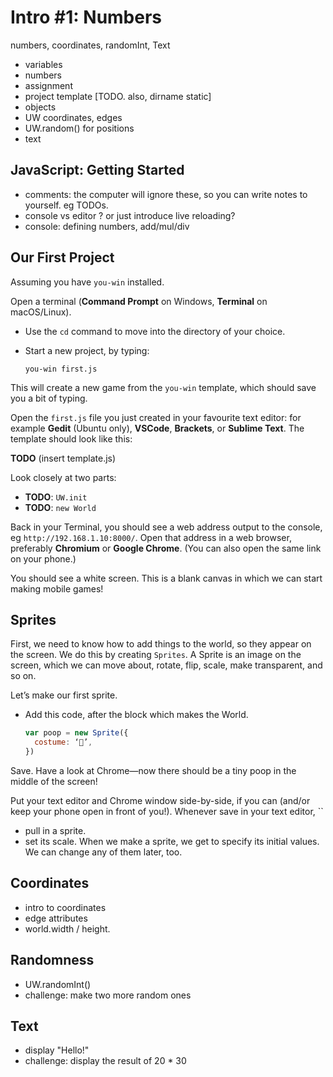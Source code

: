 # Intro #1: Numbers

numbers, coordinates, randomInt, Text

- variables
- numbers
- assignment
- project template [TODO. also, dirname static]
- objects
- UW coordinates, edges
- UW.random() for positions
- text 

## JavaScript: Getting Started

* comments: the computer will ignore these, so you can write notes to yourself. eg TODOs.
* console vs editor ? or just introduce live reloading?
* console: defining numbers, add/mul/div

## Our First Project

Assuming you have `you-win` installed.

Open a terminal (**Command Prompt** on Windows, **Terminal** on macOS/Linux).

  * Use the `cd` command to move into the directory of your choice.
  * Start a new project, by typing:

    ```
    you-win first.js
    ```

This will create a new game from the `you-win` template, which should save you a bit of typing.

Open the `first.js` file you just created in your favourite text editor: for example **Gedit** (Ubuntu only), **VSCode**, **Brackets**, or **Sublime Text**. The template should look like this:

**TODO** (insert template.js)

Look closely at two parts:

  * **TODO**: `UW.init`
  * **TODO**: `new World`

Back in your Terminal, you should see a web address output to the console, eg `http://192.168.1.10:8000/`. Open that address in a web browser, preferably **Chromium** or **Google Chrome**. (You can also open the same link on your phone.)

You should see a white screen. This is a blank canvas in which we can start making mobile games!


## Sprites

First, we need to know how to add things to the world, so they appear on the screen. We do this by creating `Sprites`. A Sprite is an image on the screen, which we can move about, rotate, flip, scale, make transparent, and so on.

Let’s make our first sprite.

  * Add this code, after the block which makes the World.
  
    ```js
    var poop = new Sprite({
      costume: ‘💩’,
    })
    ```
  
Save. Have a look at Chrome—now there should be a tiny poop in the middle of the screen!

Put your text editor and Chrome window side-by-side, if you can (and/or keep your phone open in front of you!). Whenever save in your text editor, ``

* pull in a sprite.
* set its scale. When we make a sprite, we get to specify its initial values. We can change any of them later, too.

## Coordinates

* intro to coordinates
* edge attributes
* world.width / height.

## Randomness

* UW.randomInt()
* challenge: make two more random ones 

## Text

* display "Hello!"
* challenge: display the result of 20 * 30
